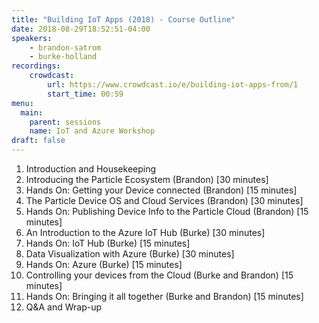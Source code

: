 ```yaml
---
title: "Building IoT Apps (2018) - Course Outline"
date: 2018-08-29T18:52:51-04:00
speakers:
    - brandon-satrom
    - burke-holland
recordings:
    crowdcast:
        url: https://www.crowdcast.io/e/building-iot-apps-from/1
        start_time: 00:59
menu:
  main:
    parent: sessions
    name: IoT and Azure Workshop
draft: false
---
```


1. Introduction and Housekeeping
2. Introducing the Particle Ecosystem (Brandon) [30 minutes]
3. Hands On: Getting your Device connected (Brandon) [15 minutes]
4. The Particle Device OS and Cloud Services (Brandon) [30 minutes]
5. Hands On: Publishing Device Info to the Particle Cloud (Brandon) [15 minutes]
6. An Introduction to the Azure IoT Hub (Burke) [30 minutes]
7. Hands On: IoT Hub (Burke) [15 minutes]
8. Data Visualization with Azure (Burke) [30 minutes]
9. Hands On: Azure (Burke) [15 minutes]
10. Controlling your devices from the Cloud (Burke and Brandon) [15 minutes]
11. Hands On: Bringing it all together (Burke and Brandon) [15 minutes]
12. Q&A and Wrap-up 